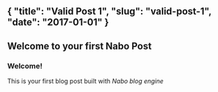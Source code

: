 {
  "title": "Valid Post 1",
  "slug": "valid-post-1",
  "date": "2017-01-01"
}
---
Welcome to your first Nabo Post
---
### Welcome!

This is your first blog post built with *Nabo blog engine*
